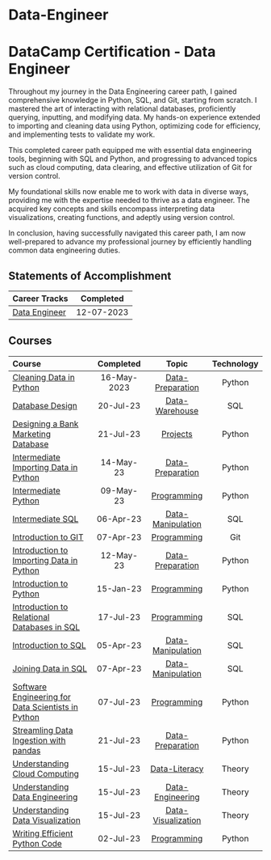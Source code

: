 # Data-Engineer


# DataCamp Certification - Data Engineer


Throughout my journey in the Data Engineering career path, I gained comprehensive knowledge in Python, SQL, and Git, starting from scratch. I mastered the art of interacting with relational databases, proficiently querying, inputting, and modifying data. My hands-on experience extended to importing and cleaning data using Python, optimizing code for efficiency, and implementing tests to validate my work.

This completed career path equipped me with essential data engineering tools, beginning with SQL and Python, and progressing to advanced topics such as cloud computing, data clearing, and effective utilization of Git for version control.

My foundational skills now enable me to work with data in diverse ways, providing me with the expertise needed to thrive as a data engineer. The acquired key concepts and skills encompass interpreting data visualizations, creating functions, and adeptly using version control.

In conclusion, having successfully navigated this career path, I am now well-prepared to advance my professional journey by efficiently handling common data engineering duties.
## Statements of Accomplishment
|                                       Career Tracks                                       | Completed  |
| :---------------------------------------------------------------------------------------- | :--------: |
| [Data Engineer](https://github.com/Katsuvest/Data-Engineer/tree/master/Data_Engineer.pdf) | 12-07-2023 |


## Courses

|                                                                            Course                                                                             |  Completed   |                                        Topic                                        | Technology |
| :------------------------------------------------------------------------------------------------------------------------------------------------------------ | :----------: | :---------------------------------------------------------------------------------: | :--------: |
| [Cleaning Data in Python](https://github.com/Katsuvest/Data-Preparation/tree/master/Cleaning_Data_in_Python)                                                  |  16-May-2023 |   [Data-Preparation](https://github.com/Katsuvest/Data-Preparation/tree/master/)    |   Python   |
| [Database Design](https://github.com/Katsuvest/Data-Warehouse/tree/master/Database_Design)                                                                    |  20-Jul-23   |      [Data-Warehouse](https://github.com/Katsuvest/Data-Warehouse/tree/master/)     |     SQL    |
| [Designing a Bank Marketing Database](https://github.com/Katsuvest/Projects/tree/master/Designing_a_Bank_Marketing_Database)                                  |  21-Jul-23   |            [Projects](https://github.com/Katsuvest/Projects/tree/master/)           |   Python   |
| [Intermediate Importing Data in Python](https://github.com/Katsuvest/Data-Preparation/tree/master/Intermediate_Importing_Data_in_Python)                      |  14-May-23   |    [Data-Preparation](https://github.com/Katsuvest/Data-Preparation/tree/master/)   |   Python   |
| [Intermediate Python](https://github.com/Katsuvest/Programming/tree/master/Intermediate_Python)                                                               |  09-May-23   |         [Programming](https://github.com/Katsuvest/Programming/tree/master/)        |   Python   |
| [Intermediate SQL](https://github.com/Katsuvest/Data-Manipulation/tree/master/Intermediate_SQL)                                                               |  06-Apr-23   |   [Data-Manipulation](https://github.com/Katsuvest/Data-Manipulation/tree/master/)  |     SQL    |
| [Introduction to GIT](https://github.com/Katsuvest/Programming/tree/master/Introduction_to_GIT)                                                               |  07-Apr-23   |         [Programming](https://github.com/Katsuvest/Programming/tree/master/)        |     Git    |
| [Introduction to Importing Data in Python](https://github.com/Katsuvest/Data-Preparation/tree/master/Introduction_to_Importing_Data_in_Python)                |  12-May-23   |    [Data-Preparation](https://github.com/Katsuvest/Data-Preparation/tree/master/)   |   Python   |
| [Introduction to Python](https://github.com/Katsuvest/Programming/tree/master/Introduction_to_Python)                                                         |  15-Jan-23   |         [Programming](https://github.com/Katsuvest/Programming/tree/master/)        |   Python   |
| [Introduction to Relational Databases in SQL](https://github.com/Katsuvest/Programming/tree/master/Introduction_to_Relational_Databases_in_SQL)               |  17-Jul-23   |         [Programming](https://github.com/Katsuvest/Programming/tree/master/)        |     SQL    |
| [Introduction to SQL](https://github.com/Katsuvest/Data-Manipulation/tree/master/Introduction_to_SQL)                                                         |  05-Apr-23   |   [Data-Manipulation](https://github.com/Katsuvest/Data-Manipulation/tree/master/)  |     SQL    |
| [Joining Data in SQL](https://github.com/Katsuvest/Data-Manipulation/tree/master/Joining_Data_in_SQL)                                                         |  07-Apr-23   |   [Data-Manipulation](https://github.com/Katsuvest/Data-Manipulation/tree/master/)  |     SQL    |
| [Software Engineering for Data Scientists in Python](https://github.com/Katsuvest/Programming/tree/master/Software_Engineering_for_Data_Scientists_in_Python) |  07-Jul-23   |         [Programming](https://github.com/Katsuvest/Programming/tree/master/)        |   Python   |
| [Streamling Data Ingestion with pandas](https://github.com/Katsuvest/Data-Preparation/tree/master/Streamling_Data_Ingestion_with_pandas)                      |  21-Jul-23   |    [Data-Preparation](https://github.com/Katsuvest/Data-Preparation/tree/master/)   |   Python   |
| [Understanding Cloud Computing](https://github.com/Katsuvest/Data-Literacy/tree/master/Understanding_Cloud_Computing)                                         |  15-Jul-23   |       [Data-Literacy](https://github.com/Katsuvest/Data-Literacy/tree/master/)      |   Theory   |
| [Understanding Data Engineering](https://github.com/Katsuvest/Data-Engineering/tree/master/Understanding_Data_Engineering)                                    |  15-Jul-23   |    [Data-Engineering](https://github.com/Katsuvest/Data-Engineering/tree/master/)   |   Theory   |
| [Understanding Data Visualization](https://github.com/Katsuvest/Data-Visualization/tree/master/Understanding_Data_Visualization)                              |  15-Jul-23   |  [Data-Visualization](https://github.com/Katsuvest/Data-Visualization/tree/master/) |   Theory   |
| [Writing Efficient Python Code](https://github.com/Katsuvest/Programming/tree/master/Writing_Efficient_Python_Code)                                           |  02-Jul-23   |         [Programming](https://github.com/Katsuvest/Programming/tree/master/)        |   Python   |

​
